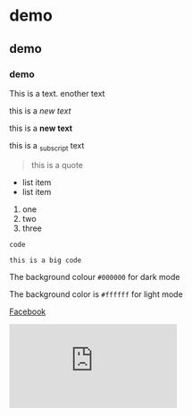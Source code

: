 # demo

## demo

### demo

This is a text.
enother text

this is a *new text*

this is a **new text**

this is a <sub>subscript</sub> text

> this is a quote

- list item
- list item

1. one
2. two
3. three
 
`code`

```
this is a big code
```

The background colour `#000000` for dark mode

The background color is `#ffffff` for light mode

 [Facebook](https://www.facebook.com)

![Sand meeting seawater.](https://www.freepik.com/free-photo/top-view-sand-meeting-seawater_9819012.htm#query=sea&position=1&from_view=keyword&track=sph&uuid=cf3275a0-fdcc-4876-99c2-f2c375b12020)

